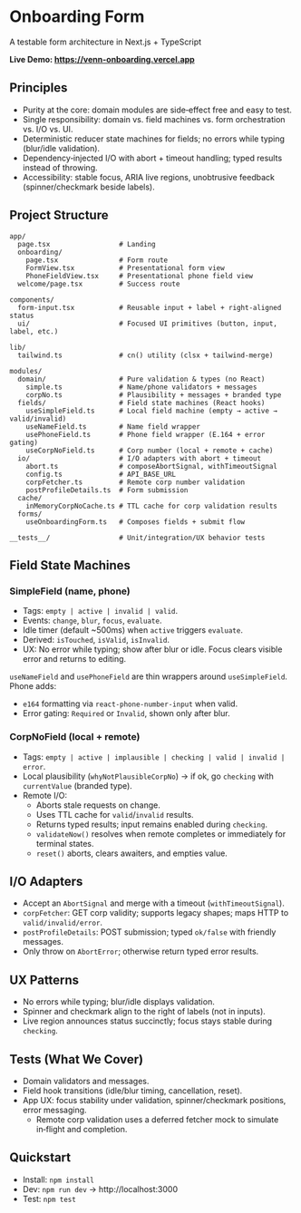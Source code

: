 # Onboarding Form

A testable form architecture in Next.js + TypeScript

**Live Demo: https://venn-onboarding.vercel.app**

## Principles

- Purity at the core: domain modules are side‑effect free and easy to test.
- Single responsibility: domain vs. field machines vs. form orchestration vs. I/O vs. UI.
- Deterministic reducer state machines for fields; no errors while typing (blur/idle validation).
- Dependency‑injected I/O with abort + timeout handling; typed results instead of throwing.
- Accessibility: stable focus, ARIA live regions, unobtrusive feedback (spinner/checkmark beside labels).

## Project Structure

```
app/
  page.tsx                 # Landing
  onboarding/
    page.tsx               # Form route
    FormView.tsx           # Presentational form view
    PhoneFieldView.tsx     # Presentational phone field view
  welcome/page.tsx         # Success route

components/
  form-input.tsx           # Reusable input + label + right‑aligned status
  ui/                      # Focused UI primitives (button, input, label, etc.)

lib/
  tailwind.ts              # cn() utility (clsx + tailwind-merge)

modules/
  domain/                  # Pure validation & types (no React)
    simple.ts              # Name/phone validators + messages
    corpNo.ts              # Plausibility + messages + branded type
  fields/                  # Field state machines (React hooks)
    useSimpleField.ts      # Local field machine (empty → active → valid/invalid)
    useNameField.ts        # Name field wrapper
    usePhoneField.ts       # Phone field wrapper (E.164 + error gating)
    useCorpNoField.ts      # Corp number (local + remote + cache)
  io/                      # I/O adapters with abort + timeout
    abort.ts               # composeAbortSignal, withTimeoutSignal
    config.ts              # API_BASE_URL
    corpFetcher.ts         # Remote corp number validation
    postProfileDetails.ts  # Form submission
  cache/
    inMemoryCorpNoCache.ts # TTL cache for corp validation results
  forms/
    useOnboardingForm.ts   # Composes fields + submit flow

__tests__/                 # Unit/integration/UX behavior tests
```

## Field State Machines

### SimpleField (name, phone)
- Tags: `empty | active | invalid | valid`.
- Events: `change`, `blur`, `focus`, `evaluate`.
- Idle timer (default ~500ms) when `active` triggers `evaluate`.
- Derived: `isTouched`, `isValid`, `isInvalid`.
- UX: No error while typing; show after blur or idle. Focus clears visible error and returns to editing.

`useNameField` and `usePhoneField` are thin wrappers around `useSimpleField`. Phone adds:
- `e164` formatting via `react-phone-number-input` when valid.
- Error gating: `Required` or `Invalid`, shown only after blur.

### CorpNoField (local + remote)
- Tags: `empty | active | implausible | checking | valid | invalid | error`.
- Local plausibility (`whyNotPlausibleCorpNo`) → if ok, go `checking` with `currentValue` (branded type).
- Remote I/O:
  - Aborts stale requests on change.
  - Uses TTL cache for `valid`/`invalid` results.
  - Returns typed results; input remains enabled during `checking`.
  - `validateNow()` resolves when remote completes or immediately for terminal states.
  - `reset()` aborts, clears awaiters, and empties value.

## I/O Adapters
- Accept an `AbortSignal` and merge with a timeout (`withTimeoutSignal`).
- `corpFetcher`: GET corp validity; supports legacy shapes; maps HTTP to `valid/invalid/error`.
- `postProfileDetails`: POST submission; typed `ok/false` with friendly messages.
- Only throw on `AbortError`; otherwise return typed error results.

## UX Patterns
- No errors while typing; blur/idle displays validation.
- Spinner and checkmark align to the right of labels (not in inputs).
- Live region announces status succinctly; focus stays stable during `checking`.

## Tests (What We Cover)
- Domain validators and messages.
- Field hook transitions (idle/blur timing, cancellation, reset).
- App UX: focus stability under validation, spinner/checkmark positions, error messaging.
  - Remote corp validation uses a deferred fetcher mock to simulate in‑flight and completion.

## Quickstart
- Install: `npm install`
- Dev: `npm run dev` → http://localhost:3000
- Test: `npm test`
